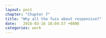 ```yaml
---
layout: post
chapter: "Chapter 7"
title: "Why all the fuss about responsive?"
date:   2016-03-16 18:04:57 +0800
categories: work
---
```


